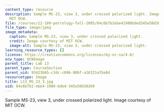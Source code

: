 ```yaml
---
content_type: resource
description: Sample MS-23, view 3, under crossed polarized light. Image courtesy of
  MIT OCW.
file: /courses/12-109-petrology-fall-2005/64c6b7b2ebe41980bded345e50d30269_L13_MS_23_3.jpg
file_type: image/jpeg
image_metadata:
  caption: Sample MS-23, view 3, under crossed polarized light.
  credit: Image courtesy of MIT OCW.
  image-alt: Sample MS-23, view 3, under crossed polarized light.
learning_resource_types: []
license: https://creativecommons.org/licenses/by-nc-sa/4.0/
ocw_type: OCWImage
parent_title: Lab 13
parent_type: CourseSection
parent_uid: 93423b65-c3dc-c096-98bf-a16321e35e8d
resourcetype: Image
title: L13_MS_23_3.jpg
uid: 64c6b7b2-ebe4-1980-bded-345e50d30269
---
```

Sample MS-23, view 3, under crossed polarized light. Image courtesy of MIT OCW.